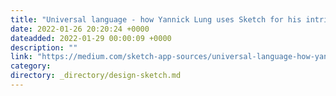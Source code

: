 ```yaml
---
title: "Universal language - how Yannick Lung uses Sketch for his intricate icon designs"
date: 2022-01-26 20:20:24 +0000
dateadded: 2022-01-29 00:00:09 +0000
description: ""
link: "https://medium.com/sketch-app-sources/universal-language-how-yannick-lung-uses-sketch-for-his-intricate-icon-designs-b12039586a21?source=rss----d23119b14977---4"
category:
directory: _directory/design-sketch.md
---
```

